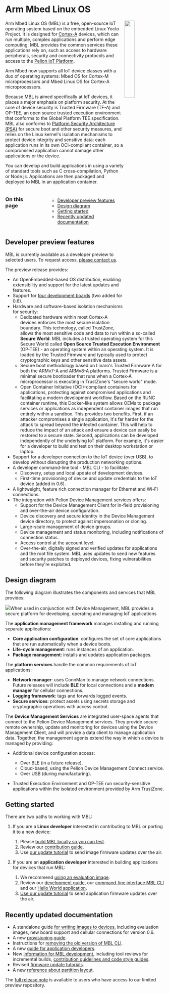 # Arm Mbed Linux OS

<img src="https://s3-us-west-2.amazonaws.com/mbed-linux-os-docs-images/OS_v_MBL.png" width="25%" align="right" />

Arm Mbed Linux OS (MBL) is a free, open-source IoT operating system based on the embedded Linux Yocto Project. It is designed for [Cortex-A](https://www.arm.com/products/silicon-ip-cpu) devices, which can run multiple, complex applications and perform edge computing. MBL provides the common services these applications rely on, such as access to hardware peripherals, security and connectivity protocols and access to the [Pelion IoT Platform](https://cloud.mbed.com/docs).

Arm Mbed now supports all IoT device classes with a duo of operating systems: Mbed OS for Cortex-M microprocessors and Mbed Linux OS for Cortex-A microprocessors.

Because MBL is aimed specifically at IoT devices, it places a major emphasis on platform security. At the core of device security is Trusted Firmware (TF-A) and OP-TEE, an open source trusted execution environment that conforms to the Global Platform TEE specification. MBL also conforms to [Platform Security Architecture (PSA)](https://developer.arm.com/products/architecture/security-architectures/platform-security-architecture) for secure boot and other security measures, and relies on the Linux kernel's isolation mechanisms to protect device integrity and sensitive data: each application runs in its own OCI-compliant container, so a compromised application cannot damage other applications or the device.

You can develop and build applications in using a variety of standard tools such as C cross-compilation, Python or Node.js. Applications are then packaged and deployed to MBL in an application container.

<section class="row">
<div class="columns large-6 medium-6 small-12">
  <h3>On this page</h3>
  <ul class="guides-list">
          <ul data-tab-content>
                <li><a href="#preview">Developer preview features</a></li>
                <li><a href="#design">Design diagram</a></li>
                <li><a href="#getting-started">Getting started</a></li>
                <li><a href="#doc-updates">Recently updated documentation</a></li>
            </ul>
    </ul>
</div>
</section>

<h2 id="preview">Developer preview features</h2>

MBL is currently available as a developer preview to selected users. To request access, [please contact us](https://os.mbed.com/linux-os/).

The preview release provides:

* An OpenEmbedded-based OS distribution, enabling extensibility and support for the latest updates and features.
* Support for [four development boards](../first-image/hardware.html) (two added for 0.6).
* Hardware and software-based isolation mechanisms for security:
    * Dedicated hardware within most Cortex-A devices enforces the most secure isolation boundary. This technology, called TrustZone, allows the most sensitive code and data to run within a so-called **Secure World**. MBL includes a trusted operating system for this Secure World called **Open Source Trusted Execution Environment** (OP-TEE) - an operating system within an operating system. It is loaded by the Trusted Firmware and typically used to protect cryptographic keys and other sensitive data assets.
    * Secure boot methodology based on Linaro's Trusted Firmware A for both the ARMv7-A and ARMv8-A platforms. Trusted Firmware is a minimal secure bootloader that runs when a Cortex-A microprocessor is executing in TrustZone's "secure world" mode.
    * Open Container Initiative (OCI)-compliant containers for applications, protecting against compromised applications and facilitating a modern development workflow. Based on the RUNC container runtime, this Docker-like system allows OEMs to package services or applications as independent container images that run entirely within a sandbox. This provides two benefits. First, if an attacker compromises a single application, it's far harder for the attack to spread beyond the infected container. This will help to reduce the impact of an attack and ensure a device can easily be restored to a secure state. Second, applications can be developed independently of the underlying IoT platform. For example, it's easier for a developer to build and test on their desktop workstation or laptop.
* Support for a developer connection to the IoT device (over USB), to develop without disrupting the production networking options.
* A developer command-line tool - MBL CLI - to facilitate:
    * Discovery, setup and local update of development devices.
    * First-time provisioning of device and update credentials to the IoT device (added in 0.6).
* A lightweight, feature rich connection manager for Ethernet and Wi-Fi connections.
* The integration with Pelion Device Management services offers:
    * Support for the Device Management Client for in-field provisioning and over-the-air device configuration.
    * Device discovery and secure identity in the Device Management device directory, to protect against impersonation or cloning.
    * Large-scale management of device groups.
    * Device management and status monitoring, including notifications of connection status.
    * Access control at the account level.
    * Over-the-air, digitally signed and verified updates for applications and the root file system. MBL uses updates to send new features and security patches to deployed devices, fixing vulnerabilities before they're exploited.

<h2 id="design">Design diagram</h2>

The following diagram illustrates the components and services that MBL provides:

<span class="images">![](https://s3-us-west-2.amazonaws.com/mbed-linux-os-docs-images/Application_containers.png)<span>When used in conjunction with Device Management, MBL provides a secure platform for developing, operating and managing IoT applications</span></span>

The **application management framework** manages installing and running separate applications:

* **Core application configuration**: configures the set of core applications that are run automatically when a device boots.
* **Life-cycle management**: runs instances of an application.
* **Package management**: installs and updates application packages.

The **platform services** handle the common requirements of IoT applications:

* **Network manager**: uses ConnMan to manage network connections. Future releases will include **BLE** for local connections and a **modem manager** for cellular connections.
* **Logging framework**: tags and forwards logged events.
* **Secure services**: protect assets using secrets storage and cryptographic operations with access control.

The **Device Management Services** are integrated user-space agents that connect to the Pelion Device Management services. They provide secure remote ownership, update and monitoring for devices using the Device Management Client, and will provide a data client to manage application data. Together, the management agents extend the way in which a device is managed by providing:

* Additional device configuration access:

    * Over BLE (in a future release).
    * Cloud-based, using the Pelion Device Management Connect service.
    * Over USB (during manufacturing).

* Trusted Execution Environment and OP-TEE run security-sensitive applications within the isolated environment provided by Arm TrustZone.

<h2 id="getting-started">Getting started</h2>

There are two paths to working with MBL:

1. If you are a **Linux developer** interested in contributing to MBL or porting it to a new device:
    1. Please [build MBL locally so you can test](../first-image/index.html).
    1. Review our [contribution guide](../develop-mbl/index.html).
    1. Use [our update tutorial](../update/index.html) to send image firmware updates over the air.

1. If you are an **application developer** interested in building applications for devices that run MBL:
    1. We recommend [using an evaluation image](../first-image/downloading-an-evaluation-image.html).
    1. Review our [development guide](../develop-apps/index.html), our [command-line interface MBL CLI](../develop-apps/the-mbl-command-line-interface.html) and our [Hello World application](../develop-apps/hello-world-application.html).
    1. [Use our update tutorial](../update/index.html) to send application firmware updates over the air.

<h2 id="doc-updates">Recently updated documentation</h2>

* A standalone guide [for writing images to devices](../first-image/index.html), including evaluation images, new board support and cellular connections for version 0.6.
* A new [provisioning guide](../first-image/provisioning-for-pelion-device-management.html).
* Instructions for [removing the old version of MBL CLI](../develop-apps/setting-up.html#setting-up-mbl-cli).
* A new [guide for application developers](../develop-apps/index.html).
* New [information for MBL development](../develop-mbl/index.html), including tool reviews for incremental builds, [contribution guidelines and code style guides](../develop-mbl/contribution-guidelines.html).
* Revised [firmware update tutorials](../update/index.html).
* A new [reference about partition layout](../references/partition-layout.html).

The [full release note](https://github.com/ARMmbed/meta-mbl/blob/mbl-os-0.6/docs/release_note.md) is available to users who have access to our limited preview repository.
